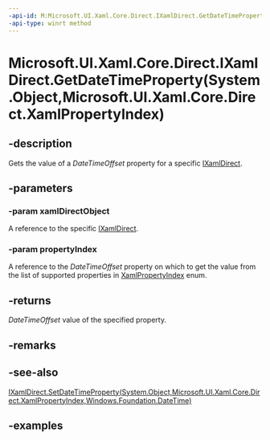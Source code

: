 ```yaml
---
-api-id: M:Microsoft.UI.Xaml.Core.Direct.IXamlDirect.GetDateTimeProperty(System.Object,Microsoft.UI.Xaml.Core.Direct.XamlPropertyIndex)
-api-type: winrt method
---
```


# Microsoft.UI.Xaml.Core.Direct.IXamlDirect.GetDateTimeProperty(System.Object,Microsoft.UI.Xaml.Core.Direct.XamlPropertyIndex)

<!--
public System.DateTimeOffset GetDateTimeProperty (object xamlDirectObject, Microsoft.UI.Xaml.Core.Direct.XamlPropertyIndex propertyIndex);
-->

## -description

Gets the value of a _DateTimeOffset_ property for a specific [IXamlDirect](ixamldirect.md).

## -parameters

### -param xamlDirectObject

A reference to the specific [IXamlDirect](ixamldirect.md).

### -param propertyIndex

A reference to the _DateTimeOffset_ property on which to get the value from the list of supported properties in [XamlPropertyIndex](xamlpropertyindex.md) enum.

## -returns

_DateTimeOffset_ value of the specified property.

## -remarks

## -see-also

[IXamlDirect.SetDateTimeProperty(System.Object,Microsoft.UI.Xaml.Core.Direct.XamlPropertyIndex,Windows.Foundation.DateTime)](ixamldirect_setdatetimeproperty_1614169144.md)

## -examples

